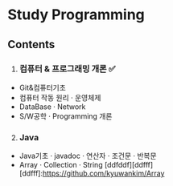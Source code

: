 # Study Programming
## Contents

1. ### 컴퓨터 & 프로그래밍 개론 ✅
- Git&컴퓨터기초
- 컴퓨터 작동 원리 · 운영체제
- DataBase · Network
- S/W공학 · Programming 개론
2. ### Java
- Java기초 · javadoc · 연산자 · 조건문 · 반복문
- Array · Collection · String 
[ddfddf][ddfff]
[ddfff]:https://github.com/kyuwankim/Array
